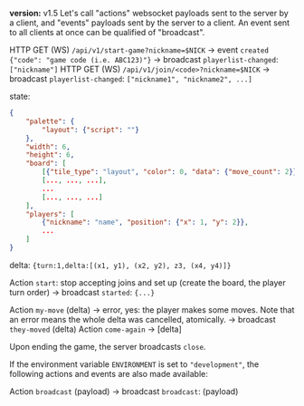  **version:** v1.5
Let's call "actions" websocket payloads sent to the server by a client, and "events" payloads sent by the server to a client. An event sent to all clients at once can be qualified of "broadcast".

HTTP GET (WS) `/api/v1/start-game?nickname=$NICK`
	-> event `created` `{"code": "game code (i.e. ABC123)"}`
	-> broadcast `playerlist-changed`: `["nickname"]`
HTTP GET (WS) `/api/v1/join/<code>?nickname=$NICK`
	-> broadcast `playerlist-changed`: `["nickname1", "nickname2", ...]`

state:
```json
{
	"palette": {
		"layout": {"script": ""}
	},
	"width": 6,
	"height": 6,
	"board": [
		[{"tile_type": "layout", "color": 0, "data": {"move_count": 2}}, ...],
		[..., ..., ...],
		...
		[..., ..., ...]
	],
	"players": [
		{"nickname": "name", "position": {"x": 1, "y": 2}},
		...
	]
}
```
delta: `{turn:1,delta:[(x1, y1), (x2, y2), z3, (x4, y4)]}`

Action `start`: stop accepting joins and set up (create the board, the player turn order)
	-> broadcast `started`: `{...}`

Action `my-move` (delta) -> error, yes: the player makes some moves. Note that an error means the whole delta was cancelled, atomically.
	-> broadcast `they-moved` (delta)
Action `come-again` -> \[delta\]

Upon ending the game, the server broadcasts `close`.

If the environment variable `ENVIRONMENT` is set to `"development"`, the following actions and events are also made available:

Action `broadcast` (payload)
	-> broadcast `broadcast`: (payload)